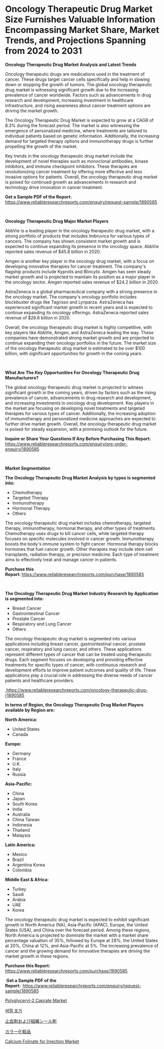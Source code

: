 <p><h1>Oncology Therapeutic Drug Market Size Furnishes Valuable Information Encompassing Market Share, Market Trends, and Projections Spanning from 2024 to 2031</h1></p><p><strong>Oncology Therapeutic Drug Market Analysis and Latest Trends</strong></p>
<p><p>Oncology therapeutic drugs are medications used in the treatment of cancer. These drugs target cancer cells specifically and help in slowing down or stopping the growth of tumors. The global oncology therapeutic drug market is witnessing significant growth due to the increasing prevalence of cancer worldwide. Factors such as advancements in drug research and development, increasing investment in healthcare infrastructure, and rising awareness about cancer treatment options are driving the market growth.</p><p>The Oncology Therapeutic Drug Market is expected to grow at a CAGR of 8.3% during the forecast period. The market is also witnessing the emergence of personalized medicine, where treatments are tailored to individual patients based on genetic information. Additionally, the increasing demand for targeted therapy options and immunotherapy drugs is further propelling the growth of the market.</p><p>Key trends in the oncology therapeutic drug market include the development of novel therapies such as monoclonal antibodies, kinase inhibitors, and immune checkpoint inhibitors. These therapies are revolutionizing cancer treatment by offering more effective and less invasive options for patients. Overall, the oncology therapeutic drug market is poised for continued growth as advancements in research and technology drive innovation in cancer treatment.</p></p>
<p><strong>Get a Sample PDF of the Report:&nbsp;</strong> <a href="https://www.reliableresearchreports.com/enquiry/request-sample/1890585">https://www.reliableresearchreports.com/enquiry/request-sample/1890585</a></p>
<p>&nbsp;</p>
<p><strong>Oncology Therapeutic Drug Major Market Players</strong></p>
<p><p>AbbVie is a leading player in the oncology therapeutic drug market, with a strong portfolio of products that includes Imbruvica for various types of cancers. The company has shown consistent market growth and is expected to continue expanding its presence in the oncology space. AbbVie reported sales revenue of $45.8 billion in 2020.</p><p>Amgen is another key player in the oncology drug market, with a focus on developing innovative therapies for cancer treatment. The company's flagship products include Kyprolis and Blincyto. Amgen has seen steady market growth and is projected to maintain its position as a major player in the oncology sector. Amgen reported sales revenue of $24.2 billion in 2020.</p><p>AstraZeneca is a global pharmaceutical company with a strong presence in the oncology market. The company's oncology portfolio includes blockbuster drugs like Tagrisso and Lynparza. AstraZeneca has experienced significant market growth in recent years and is expected to continue expanding its oncology offerings. AstraZeneca reported sales revenue of $26.6 billion in 2020.</p><p>Overall, the oncology therapeutic drug market is highly competitive, with key players like AbbVie, Amgen, and AstraZeneca leading the way. These companies have demonstrated strong market growth and are projected to continue expanding their oncology portfolios in the future. The market size of the oncology therapeutic drug market is estimated to be over $100 billion, with significant opportunities for growth in the coming years.</p></p>
<p>&nbsp;</p>
<p><strong>What Are The Key Opportunities For Oncology Therapeutic Drug Manufacturers?</strong></p>
<p><p>The global oncology therapeutic drug market is projected to witness significant growth in the coming years, driven by factors such as the rising prevalence of cancer, advancements in drug research and development, and increasing investments in oncology drug development. Key players in the market are focusing on developing novel treatments and targeted therapies for various types of cancer. Additionally, the increasing adoption of immunotherapy and personalized medicine approaches are expected to further drive market growth. Overall, the oncology therapeutic drug market is poised for steady expansion, with a promising outlook for the future.</p></p>
<p><strong>Inquire or Share Your Questions If Any Before Purchasing This Report:</strong> <a href="https://www.reliableresearchreports.com/enquiry/pre-order-enquiry/1890585">https://www.reliableresearchreports.com/enquiry/pre-order-enquiry/1890585</a></p>
<p>&nbsp;</p>
<p><strong>Market Segmentation</strong></p>
<p><strong>The Oncology Therapeutic Drug Market Analysis by types is segmented into:</strong></p>
<p><ul><li>Chemotherapy</li><li>Targeted Therapy</li><li>Immunotherapy</li><li>Hormonal Therapy</li><li>Others</li></ul></p>
<p><p>The oncology therapeutic drug market includes chemotherapy, targeted therapy, immunotherapy, hormonal therapy, and other types of treatments. Chemotherapy uses drugs to kill cancer cells, while targeted therapy focuses on specific molecules involved in cancer growth. Immunotherapy boosts the body's immune system to fight cancer. Hormonal therapy blocks hormones that fuel cancer growth. Other therapies may include stem cell transplants, radiation therapy, or precision medicine. Each type of treatment aims to effectively treat and manage cancer in patients.</p></p>
<p><strong>Purchase this Report:&nbsp;</strong><a href="https://www.reliableresearchreports.com/purchase/1890585">https://www.reliableresearchreports.com/purchase/1890585</a></p>
<p>&nbsp;</p>
<p><strong>The Oncology Therapeutic Drug Market Industry Research by Application is segmented into:</strong></p>
<p><ul><li>Breast Cancer</li><li>Gastrointestinal Cancer</li><li>Prostate Cancer</li><li>Respiratory and Lung Cancer</li><li>Others</li></ul></p>
<p><p>The oncology therapeutic drug market is segmented into various applications including breast cancer, gastrointestinal cancer, prostate cancer, respiratory and lung cancer, and others. These applications represent different types of cancer that can be treated using therapeutic drugs. Each segment focuses on developing and providing effective treatments for specific types of cancer, with continuous research and development efforts to improve patient outcomes and quality of life. These applications play a crucial role in addressing the diverse needs of cancer patients and healthcare providers.</p></p>
<p><a href="https://www.reliableresearchreports.com/oncology-therapeutic-drug-r1890585">&nbsp;https://www.reliableresearchreports.com/oncology-therapeutic-drug-r1890585</a></p>
<p><strong>In terms of Region, the Oncology Therapeutic Drug Market Players available by Region are:</strong></p>
<p>
    <p> <strong> North America: </strong>
        <ul>
            <li>United States</li>
            <li>Canada</li>
        </ul>
        </p> 
    <p> <strong> Europe: </strong>
        <ul>
            <li>Germany</li>
            <li>France</li>
            <li>U.K.</li>
            <li>Italy</li>
            <li>Russia</li>
        </ul>
        </p> 
    <p> <strong> Asia-Pacific: </strong>
        <ul>
            <li>China</li>
            <li>Japan</li>
            <li>South Korea</li>
            <li>India</li>
            <li>Australia</li>
            <li>China Taiwan</li>
            <li>Indonesia</li>
            <li>Thailand</li>
            <li>Malaysia</li>
        </ul>
        </p> 
    <p> <strong> Latin America: </strong>
        <ul>
            <li>Mexico</li>
            <li>Brazil</li>
            <li>Argentina Korea</li>
            <li>Colombia</li>
        </ul>
        </p> 
    <p> <strong> Middle East & Africa: </strong>
        <ul>
            <li>Turkey</li>
            <li>Saudi</li>
            <li>Arabia</li>
            <li>UAE</li>
            <li>Korea</li>
        </ul>
    </p>
    </p>
<p><p>The oncology therapeutic drug market is expected to exhibit significant growth in North America (NA), Asia-Pacific (APAC), Europe, the United States (USA), and China over the forecast period. Among these regions, North America is projected to dominate the market with a market share percentage valuation of 35%, followed by Europe at 28%, the United States at 20%, China at 12%, and Asia-Pacific at 5%. The increasing prevalence of cancer and the growing demand for innovative therapies are driving the market growth in these regions.</p></p>
<p><strong>Purchase this Report: </strong><a href="https://www.reliableresearchreports.com/purchase/1890585">https://www.reliableresearchreports.com/purchase/1890585</a></p>
<p>&nbsp;<strong>Get a Sample PDF of the Report:&nbsp;&nbsp;</strong><a href="https://www.reliableresearchreports.com/enquiry/request-sample/1890585">https://www.reliableresearchreports.com/enquiry/request-sample/1890585</a></p>
<p><strong></strong></p>
<p><p><a href="https://issuu.com/reportprime-2/docs/polyglyceryl-2-caprate-market-size-2030.pptx">Polyglyceryl-2 Caprate Market</a></p><p><a href="https://github.com/TimmyMann6767/Market-Research-Report-List-1/blob/main/185723657686.md">써멀 포거</a></p><p><a href="https://github.com/AriMuller2009/Market-Research-Report-List-1/blob/main/559142659368.md">止血剤および組織シール剤</a></p><p><a href="https://github.com/bucuel854722/Market-Research-Report-List-2/blob/main/716529459367.md">カラー化粧品</a></p><p><a href="https://github.com/Airanohannonzb68e5pb53oc1/Market-Research-Report-List-2/blob/main/calcium-folinate-for-injection-market.md">Calcium Folinate for Injection Market</a></p></p>